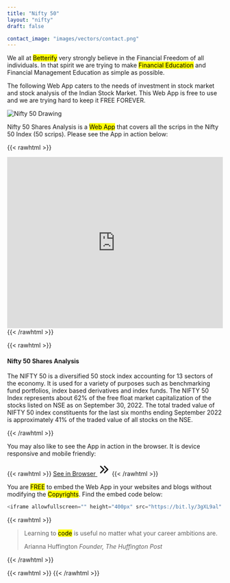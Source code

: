 ```yaml
---
title: "Nifty 50"
layout: "nifty"
draft: false

contact_image: "images/vectors/contact.png"
---
```


We all at <mark>Betterify</mark> very strongly believe in the Financial Freedom of all individuals. In that spirit we are trying to make <mark>Financial Education</mark> and Financial Management Education as simple as possible.

<span class="blue">The following Web App caters to the needs of investment in stock market and stock analysis of the Indian Stock Market. This Web App is free to use and we are trying hard to keep it FREE FOREVER.<span>

![Nifty 50 Drawing](https://docs.google.com/drawings/d/1M8VQsH_cnqZ4aOPL8OX_aj0Fa6S9m9w9PSPgV79j3wg/export/png)

Nifty 50 Shares Analysis is a <mark>Web App</mark> that covers all the scrips in the Nifty 50 Index (50 scrips). Please see the App in action below: 

{{< rawhtml >}}
<div class="card shadow mt-2 mb-4">
<iframe allowfullscreen="" height="400px" src="https://bit.ly/3gXL9al" style="border: 0px #ffffff none;" width="100%"></iframe>
</div>
{{< /rawhtml >}}

{{< rawhtml >}}
<div class="card bd-callout bd-callout-info shadow">
<h4 id="conveying-meaning-to-assistive-technologies">Nifty 50 Shares Analysis</h4>
<p class="yellow">The NIFTY 50 is a diversified 50 stock index accounting for 13 sectors of the economy. It is used for a variety of purposes such as benchmarking fund portfolios, index based derivatives and index funds. The NIFTY 50 Index represents about 62% of the free float market capitalization of the stocks listed on NSE as on September 30, 2022. The total traded value of NIFTY 50 index constituents for the last six months ending September 2022 is approximately 41% of the traded value of all stocks on the NSE.</p>
</div>
{{< /rawhtml >}}

You may also like to see the App in action in the browser. It is device responsive and mobile friendly:

{{< rawhtml >}}
<a href="https://bit.ly/3gXL9al" target="_blank" class="btn btn-primary btn-lg mb-4">See in Browser <svg xmlns="http://www.w3.org/2000/svg" class="h-5 w-5" viewBox="0 0 20 20" width="30px" height="30px" fill="currentColor">
  <path fill-rule="evenodd" d="M10.293 15.707a1 1 0 010-1.414L14.586 10l-4.293-4.293a1 1 0 111.414-1.414l5 5a1 1 0 010 1.414l-5 5a1 1 0 01-1.414 0z" clip-rule="evenodd" />
  <path fill-rule="evenodd" d="M4.293 15.707a1 1 0 010-1.414L8.586 10 4.293 5.707a1 1 0 011.414-1.414l5 5a1 1 0 010 1.414l-5 5a1 1 0 01-1.414 0z" clip-rule="evenodd" />
</svg></a>
{{< /rawhtml >}}

You are <mark>FREE</mark> to embed the Web App in your websites and blogs without modifying the <mark>Copyrights</mark>. Find the embed code below:

```javascript
<iframe allowfullscreen="" height="400px" src="https://bit.ly/3gXL9al" style="border: 0px #ffffff none;" width="100%"></iframe>
```

{{< rawhtml >}}
<blockquote class="blockquote mb-0">
  <p>Learning to <mark>code</mark> is useful no matter what your career ambitions are.</p>
  <footer class="blockquote-footer">Arianna Huffington <cite title="Source Title">Founder, The Huffington Post</cite></footer>
</blockquote>  
{{< /rawhtml >}}

{{< rawhtml >}}
<rssapp-carousel id="tliKCJoKTZst9GBo"></rssapp-carousel><script src="https://widget.rss.app/v1/carousel.js" type="text/javascript" async></script>
{{< /rawhtml >}}